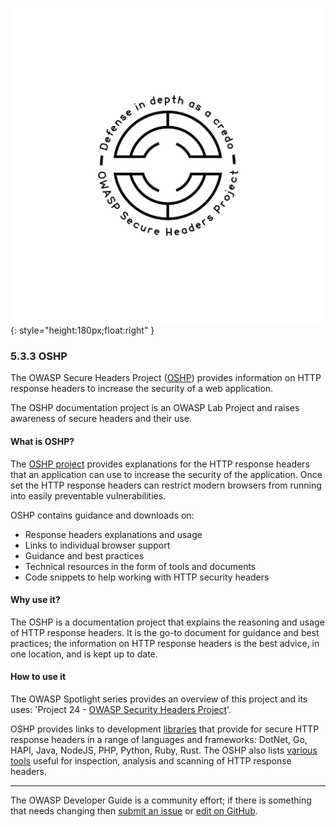 ![Secure Headers logo](../../assets/images/logos/secure_headers.png "OWASP Secure Headers"){: style="height:180px;float:right" }

### 5.3.3 OSHP

The OWASP Secure Headers Project ([OSHP][oshp]) provides information on HTTP response headers
to increase the security of a web application.

The OSHP documentation project is an OWASP Lab Project and raises awareness  of secure headers and their use.

#### What is OSHP?

The [OSHP project][oshp] provides explanations for the HTTP response headers that an application can use
to increase the security of the application.
Once set the HTTP response headers can restrict modern browsers from running into easily preventable vulnerabilities.

OSHP contains guidance and downloads on:

* Response headers explanations and usage
* Links to individual browser support
* Guidance and best practices
* Technical resources in the form of tools and documents
* Code snippets to help working with HTTP security headers

#### Why use it?

The OSHP is a documentation project that explains the reasoning and usage of HTTP response headers.
It is the go-to document for guidance and best practices;
the information on HTTP response headers is the best advice, in one location, and is kept up to date.

#### How to use it

The OWASP Spotlight series provides an overview of this project and its uses:
'Project 24 - [OWASP Security Headers Project][spotlight24]'.

OSHP provides links to development [libraries][oshp-libs] that provide for secure HTTP response headers
in a range of languages and frameworks: DotNet, Go, HAPI, Java, NodeJS, PHP, Python, Ruby, Rust.
The OSHP also lists [various tools][oshp-tools] useful for inspection, analysis and scanning of HTTP response headers.

----

The OWASP Developer Guide is a community effort; if there is something that needs changing
then [submit an issue][issue070303] or [edit on GitHub][edit070303].

[edit070303]: https://github.com/OWASP/DevGuide/blob/main/draft/07-implementation/03-secure-libraries/03-secure-headers.md
[issue070303]: https://github.com/OWASP/DevGuide/issues/new?labels=content&template=request.md&title=Update:%2007-implementation/03-secure-libraries/03-secure-headers
[oshp]: https://owasp.org/www-project-secure-headers/
[oshp-libs]: https://owasp.org/www-project-secure-headers/#development-libraries
[oshp-tools]: https://owasp.org/www-project-secure-headers/#analysis-tools
[spotlight24]: https://youtu.be/N4F3VWQYU9E

